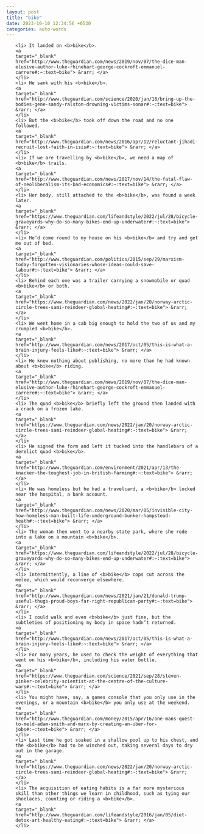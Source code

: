 ```yaml
---
layout: post
title: "bike"
date: 2023-10-10 12:34:56 +0530
categories: auto-words
---
```

<ol>

    <li> It landed on <b>bike</b>.
    <a 
    target="_blank" 
    href="http://www.theguardian.com/news/2019/nov/07/the-dice-man-elusive-author-luke-rhinehart-george-cockroft-emmanuel-carrere#:~:text=bike"> &rarr; </a>
    </li>
    <li> He sank with his <b>bike</b>.
    <a 
    target="_blank" 
    href="http://www.theguardian.com/science/2020/jan/16/bring-up-the-bodies-gene-sandy-ralston-drowning-victims-sonar#:~:text=bike"> &rarr; </a>
    </li>
    <li> But the <b>bike</b> took off down the road and no one followed.
    <a 
    target="_blank" 
    href="http://www.theguardian.com/news/2016/apr/12/reluctant-jihadi-recruit-lost-faith-in-isis#:~:text=bike"> &rarr; </a>
    </li>
    <li> If we are travelling by <b>bike</b>, we need a map of <b>bike</b> trails.
    <a 
    target="_blank" 
    href="http://www.theguardian.com/news/2017/nov/14/the-fatal-flaw-of-neoliberalism-its-bad-economics#:~:text=bike"> &rarr; </a>
    </li>
    <li> Her body, still attached to the <b>bike</b>, was found a week later.
    <a 
    target="_blank" 
    href="https://www.theguardian.com/lifeandstyle/2022/jul/28/bicycle-graveyards-why-do-so-many-bikes-end-up-underwater#:~:text=bike"> &rarr; </a>
    </li>
    <li> He’d come round to my house on his <b>bike</b> and try and get me out of bed.
    <a 
    target="_blank" 
    href="http://www.theguardian.com/politics/2015/sep/29/marxism-today-forgotten-visionaries-whose-ideas-could-save-labour#:~:text=bike"> &rarr; </a>
    </li>
    <li> Behind each one was a trailer carrying a snowmobile or quad <b>bike</b> or both.
    <a 
    target="_blank" 
    href="https://www.theguardian.com/news/2022/jan/20/norway-arctic-circle-trees-sami-reindeer-global-heating#:~:text=bike"> &rarr; </a>
    </li>
    <li> We went home in a cab big enough to hold the two of us and my crumpled <b>bike</b>.
    <a 
    target="_blank" 
    href="http://www.theguardian.com/news/2017/oct/05/this-is-what-a-brain-injury-feels-like#:~:text=bike"> &rarr; </a>
    </li>
    <li> He knew nothing about publishing, no more than he had known about <b>bike</b> riding.
    <a 
    target="_blank" 
    href="http://www.theguardian.com/news/2019/nov/07/the-dice-man-elusive-author-luke-rhinehart-george-cockroft-emmanuel-carrere#:~:text=bike"> &rarr; </a>
    </li>
    <li> The quad <b>bike</b> briefly left the ground then landed with a crack on a frozen lake.
    <a 
    target="_blank" 
    href="https://www.theguardian.com/news/2022/jan/20/norway-arctic-circle-trees-sami-reindeer-global-heating#:~:text=bike"> &rarr; </a>
    </li>
    <li> He signed the form and left it tucked into the handlebars of a derelict quad <b>bike</b>.
    <a 
    target="_blank" 
    href="http://www.theguardian.com/environment/2021/apr/13/the-knacker-the-toughest-job-in-british-farming#:~:text=bike"> &rarr; </a>
    </li>
    <li> He was homeless but he had a travelcard, a <b>bike</b> locked near the hospital, a bank account.
    <a 
    target="_blank" 
    href="http://www.theguardian.com/news/2020/mar/05/invisible-city-how-homeless-man-built-life-underground-bunker-hampstead-heath#:~:text=bike"> &rarr; </a>
    </li>
    <li> The woman then went to a nearby state park, where she rode into a lake on a mountain <b>bike</b>.
    <a 
    target="_blank" 
    href="https://www.theguardian.com/lifeandstyle/2022/jul/28/bicycle-graveyards-why-do-so-many-bikes-end-up-underwater#:~:text=bike"> &rarr; </a>
    </li>
    <li> Intermittently, a line of <b>bike</b> cops cut across the melee, which would reconverge elsewhere.
    <a 
    target="_blank" 
    href="http://www.theguardian.com/news/2021/jan/21/donald-trump-useful-thugs-proud-boys-far-right-republican-party#:~:text=bike"> &rarr; </a>
    </li>
    <li> I could walk and even <b>bike</b> just fine, but the subtleties of positioning my body in space hadn’t returned.
    <a 
    target="_blank" 
    href="http://www.theguardian.com/news/2017/oct/05/this-is-what-a-brain-injury-feels-like#:~:text=bike"> &rarr; </a>
    </li>
    <li> For many years, he used to check the weight of everything that went on his <b>bike</b>, including his water bottle.
    <a 
    target="_blank" 
    href="https://www.theguardian.com/science/2021/sep/28/steven-pinker-celebrity-scientist-at-the-centre-of-the-culture-wars#:~:text=bike"> &rarr; </a>
    </li>
    <li> You might have, say, a games console that you only use in the evenings, or a mountain <b>bike</b> you only use at the weekend.
    <a 
    target="_blank" 
    href="http://www.theguardian.com/money/2015/apr/16/one-mans-quest-to-meld-adam-smith-and-marx-by-creating-an-uber-for-jobs#:~:text=bike"> &rarr; </a>
    </li>
    <li> Last time he got soaked in a shallow pool up to his chest, and the <b>bike</b> had to be winched out, taking several days to dry out in the garage.
    <a 
    target="_blank" 
    href="https://www.theguardian.com/news/2022/jan/20/norway-arctic-circle-trees-sami-reindeer-global-heating#:~:text=bike"> &rarr; </a>
    </li>
    <li> The acquisition of eating habits is a far more mysterious skill than other things we learn in childhood, such as tying our shoelaces, counting or riding a <b>bike</b>.
    <a 
    target="_blank" 
    href="http://www.theguardian.com/lifeandstyle/2016/jan/05/diet-detox-art-healthy-eating#:~:text=bike"> &rarr; </a>
    </li>